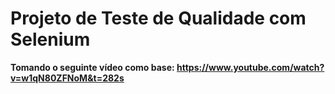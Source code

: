 # Projeto de Teste de Qualidade com Selenium

**Tomando o seguinte vídeo como base: https://www.youtube.com/watch?v=w1qN80ZFNoM&t=282s**
